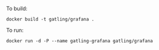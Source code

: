 To build:

```
docker build -t gatling/grafana .
```

To run:

```
docker run -d -P --name gatling-grafana gatling/grafana
```
